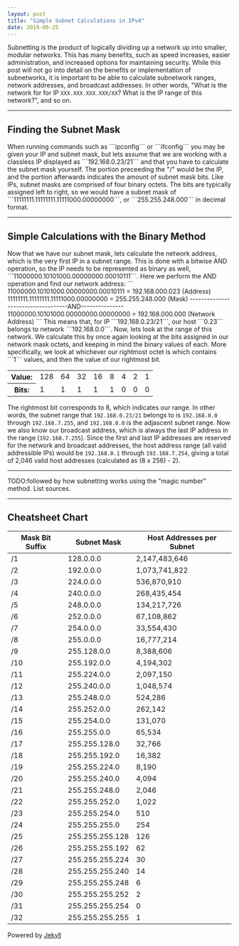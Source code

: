 ```yaml
---
layout: post
title: "Simple Subnet Calculations in IPv4"
date: 2019-06-25
---
```


Subnetting is the product of logically dividing up a network up into smaller, modular networks. This has many benefits, such as speed increases, easier administration, and increased options for maintaining security. While this post will not go into detail on the benefits or implementation of subnetworks, it is important to be able to calculate subnetwork ranges, network addresses, and broadcast addresses. In other words, "What is the network for for IP ```XXX.XXX.XXX.XXX/XX```? What is the IP range of this network?", and so on.
<hr> 
<h2>Finding the Subnet Mask</h2>  
When running commands such as ```ipconfig``` or ```ifconfig``` you may be given your IP and subnet mask, but lets assume that we are working with a classless IP displayed as ```192.168.0.23/21``` and that you have to calculate the subnet mask yourself. The portion preceeding the "/" would be the IP, and the portion afterwards indicates the amount of subnet mask bits. Like IPs, subnet masks are comprised of four binary octets. The bits are typically assigned left to right, so we would have a subnet mask of ```11111111.11111111.11111000.00000000```,  or ```255.255.248.000``` in decimal format. 
<hr>  
<h2>Simple Calculations with the Binary Method</h2>  
Now that we have our subnet mask, lets calculate the network address, which is the very first IP in a subnet range. This is done with a bitwise AND operation, so the IP needs to be represented as binary as well, ```11000000.10101000.00000000.00010111```.  
Here we perform the AND operation and find our network address:  
```  
11000000.10101000.00000000.00010111 = 192.168.000.023 (Address)  
11111111.11111111.11111000.00000000 = 255.255.248.000 (Mask)  
-----------------------------------AND---------------  
11000000.10101000.00000000.00000000 = 192.168.000.000 (Network Address)
```  
This means that, for IP ```192.168.0.23/21```, our host ```0.23``` belongs to network ```192.168.0.0```. Now, lets look at the range of this network. We calculate this by once again looking at the bits assigned in our network mask octets, and keeping in mind the binary values of each. More specifically, we look at whichever our rightmost octet is which contains ```1``` values, and then the value of our rightmost bit.  

<table>
  <tr>
    <th>Value:</th>
    <td>128</td>
    <td>64</td>
    <td>32</td>
    <td>16</td>
    <td>8</td>
    <td>4</td>
    <td>2</td>
    <td>1</td>
  </tr>
  <tr>
    <th>Bits:</th>
    <td>1</td>
    <td>1</td>
    <td>1</td>
    <td>1</td>
    <td>1</td>
    <td>0</td>
    <td>0</td>
    <td>0</td>
  </tr>
</table>  

The rightmost bit corresponds to 8, which indicates our range. In other words, the subnet range that ```192.168.0.23/21``` belongs to is ```192.168.0.0``` through ```192.168.7.255```, and ```192.168.8.0``` is the adjascent subnet range. Now we also know our broadcast address, which is always the last IP address in the range (```192.168.7.255```). Since the first and last IP addresses are reserved for the network and broadcast addresses, the host address range (all valid addressible IPs) would be ```192.168.0.1``` through ```192.168.7.254```, giving a total of 2,046 valid host addresses (calculated as (8 x 256) - 2).  
<hr> 
TODO:followed by how subnetting works using the "magic number" method. List sources.  
<hr>
<h2>Cheatsheet Chart</h2>  

| Mask Bit Suffix | Subnet Mask | Host Addresses per Subnet |  
|-----------------|-----------------|----------------|  
| /1 | 128.0.0.0 | 2,147,483,646 |  
| /2 | 192.0.0.0 | 1,073,741,822 |  
| /3 | 224.0.0.0 | 536,870,910 |  
| /4 | 240.0.0.0 | 268,435,454 |  
| /5 | 248.0.0.0 | 134,217,726 |  
| /6 | 252.0.0.0 | 67,108,862 |  
| /7 | 254.0.0.0 | 33,554,430 |  
| /8 | 255.0.0.0 | 16,777,214 |  
| /9 | 255.128.0.0 | 8,388,606 |  
| /10 | 255.192.0.0 | 4,194,302 |  
| /11 | 255.224.0.0 | 2,097,150 |  
| /12 | 255.240.0.0 | 1,048,574 |  
| /13 | 255.248.0.0 | 524,286 |  
| /14 | 255.252.0.0 | 262,142 |  
| /15 | 255.254.0.0 | 131,070 |  
| /16 | 255.255.0.0 | 65,534 |  
| /17 | 255.255.128.0 | 32,766 |  
| /18 | 255.255.192.0 | 16,382 |  
| /19 | 255.255.224.0 | 8,190 |  
| /20 | 255.255.240.0 | 4,094 |  
| /21 | 255.255.248.0 | 2,046 |  
| /22 | 255.255.252.0 | 1,022 |  
| /23 | 255.255.254.0 | 510 |  
| /24 | 255.255.255.0 | 254 |  
| /25 | 255.255.255.128 | 126 |  
| /26 | 255.255.255.192 | 62 |  
| /27 | 255.255.255.224 | 30 |  
| /28 | 255.255.255.240 | 14 |  
| /29 | 255.255.255.248 | 6 |  
| /30 | 255.255.255.252 | 2 |  
| /31 | 255.255.255.254 | 0 |  
| /32 | 255.255.255.255 | 1 |  

Powered by [Jekyll](http://jekyllrb.com)
